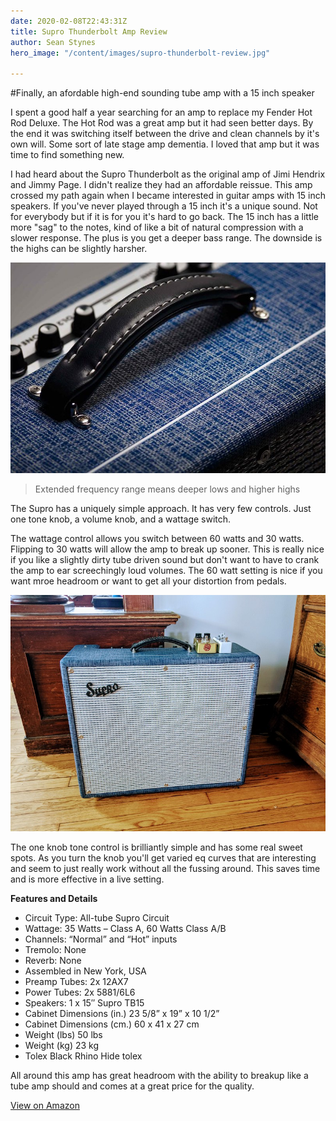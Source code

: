 ```yaml
---
date: 2020-02-08T22:43:31Z
title: Supro Thunderbolt Amp Review
author: Sean Stynes
hero_image: "/content/images/supro-thunderbolt-review.jpg"

---
```



#Finally, an afordable high-end sounding tube amp with a 15 inch speaker

I spent a good half a year searching for an amp to replace my Fender Hot Rod Deluxe. The Hot Rod was a great amp but it had seen better days. By the end it was switching itself between the drive and clean channels by it's own will. Some sort of late stage amp dementia. I loved that amp but it was time to find something new.

I had heard about the Supro Thunderbolt as the original amp of Jimi Hendrix and Jimmy Page. I didn't realize they had an affordable reissue. This amp crossed my path again when I became interested in guitar amps with 15 inch speakers. If you've never played through a 15 inch it's a unique sound. Not for everybody but if it is for you it's hard to go back. The 15 inch has a little more "sag" to the notes, kind of like a bit of natural compression with a slower response. The plus is you get a deeper bass range. The downside is the highs can be slightly harsher.

![One Knob Tube Amp](/content/images/supro-3.jpg)

>Extended frequency range means deeper lows and higher highs

The Supro has a uniquely simple approach. It has very few controls. Just one tone knob, a volume knob, and a wattage switch.

The wattage control allows you switch between 60 watts and 30 watts. Flipping to 30 watts will allow the amp to break up sooner. This is really nice if you like a slightly dirty tube driven sound but don't want to have to crank the amp to ear screechingly loud volumes. The 60 watt setting is nice if you want mroe headroom or want to get all your distortion from pedals.

![Supro Thunderbolt Amp](/content/images/supro-thunderbolt-review.jpg)

The one knob tone control is brilliantly simple and has some real sweet spots. As you turn the knob you'll get varied eq curves that are interesting and seem to just really work without all the fussing around. This saves time and is more effective in a live setting.

**Features and Details**
* Circuit Type: All-tube Supro Circuit
* Wattage: 35 Watts – Class A, 60 Watts Class A/B
* Channels: “Normal” and “Hot” inputs
* Tremolo: None
* Reverb: None
* Assembled in New York, USA
* Preamp Tubes: 2x 12AX7
* Power Tubes: 2x 5881/6L6
* Speakers: 1 x 15″ Supro TB15
* Cabinet Dimensions (in.) 23 5/8” x 19” x 10 1/2”
* Cabinet Dimensions (cm.) 60 x 41 x 27 cm
* Weight (lbs) 50 lbs
* Weight (kg) 23 kg
* Tolex Black Rhino Hide tolex

All around this amp has great headroom with the ability to breakup like a tube amp should and comes at a great price for the quality.

[View on Amazon](https://www.amazon.com/Supro-S6420-Thunderbolt-Combo-Guitar/dp/B00N9GR230/ref=cm_cr_arp_d_product_top?ie=UTF8)